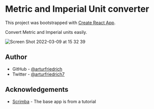 # Metric and Imperial Unit converter

This project was bootstrapped with [Create React App](https://github.com/facebook/create-react-app).

Convert Metric and Imperial units easily.

![Screen Shot 2022-03-09 at 15 32 39](https://user-images.githubusercontent.com/67378210/157462577-0e250c2e-4a32-4313-ae3f-7f62bc3031fe.png)

## Author

-   GitHub - [@arturfriedrich](https://www.github.com/arturfriedrich)
-   Twitter - [@arturfriedrich7](https://twitter.com/arturfriedrich7)

## Acknowledgements

-   [Scrimba](https://scrimba.com) - The base app is from a tutorial
